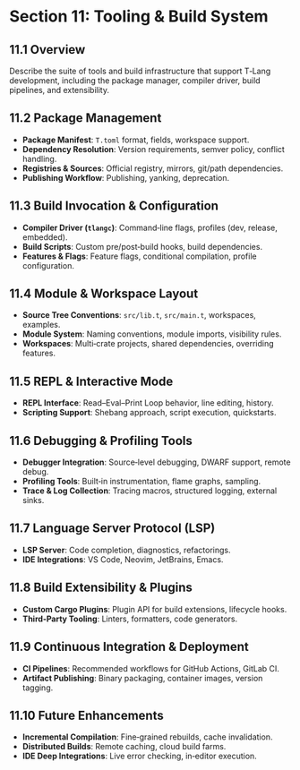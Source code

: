 # Section 11: Tooling & Build System

## 11.1 Overview

Describe the suite of tools and build infrastructure that support T‑Lang development, including the package manager, compiler driver, build pipelines, and extensibility.

## 11.2 Package Management

* **Package Manifest**: `T.toml` format, fields, workspace support.
* **Dependency Resolution**: Version requirements, semver policy, conflict handling.
* **Registries & Sources**: Official registry, mirrors, git/path dependencies.
* **Publishing Workflow**: Publishing, yanking, deprecation.

## 11.3 Build Invocation & Configuration

* **Compiler Driver (`tlangc`)**: Command‑line flags, profiles (dev, release, embedded).
* **Build Scripts**: Custom pre/post‑build hooks, build dependencies.
* **Features & Flags**: Feature flags, conditional compilation, profile configuration.

## 11.4 Module & Workspace Layout

* **Source Tree Conventions**: `src/lib.t`, `src/main.t`, workspaces, examples.
* **Module System**: Naming conventions, module imports, visibility rules.
* **Workspaces**: Multi‑crate projects, shared dependencies, overriding features.

## 11.5 REPL & Interactive Mode

* **REPL Interface**: Read–Eval–Print Loop behavior, line editing, history.
* **Scripting Support**: Shebang approach, script execution, quickstarts.

## 11.6 Debugging & Profiling Tools

* **Debugger Integration**: Source‑level debugging, DWARF support, remote debug.
* **Profiling Tools**: Built‑in instrumentation, flame graphs, sampling.
* **Trace & Log Collection**: Tracing macros, structured logging, external sinks.

## 11.7 Language Server Protocol (LSP)

* **LSP Server**: Code completion, diagnostics, refactorings.
* **IDE Integrations**: VS Code, Neovim, JetBrains, Emacs.

## 11.8 Build Extensibility & Plugins

* **Custom Cargo Plugins**: Plugin API for build extensions, lifecycle hooks.
* **Third‑Party Tooling**: Linters, formatters, code generators.

## 11.9 Continuous Integration & Deployment

* **CI Pipelines**: Recommended workflows for GitHub Actions, GitLab CI.
* **Artifact Publishing**: Binary packaging, container images, version tagging.

## 11.10 Future Enhancements

* **Incremental Compilation**: Fine‑grained rebuilds, cache invalidation.
* **Distributed Builds**: Remote caching, cloud build farms.
* **IDE Deep Integrations**: Live error checking, in‑editor execution.
